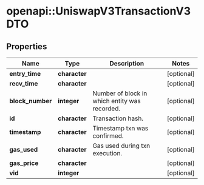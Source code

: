 # openapi::UniswapV3TransactionV3DTO


## Properties
Name | Type | Description | Notes
------------ | ------------- | ------------- | -------------
**entry_time** | **character** |  | [optional] 
**recv_time** | **character** |  | [optional] 
**block_number** | **integer** | Number of block in which entity was recorded. | [optional] 
**id** | **character** | Transaction hash. | [optional] 
**timestamp** | **character** | Timestamp txn was confirmed. | [optional] 
**gas_used** | **character** | Gas used during txn execution. | [optional] 
**gas_price** | **character** |  | [optional] 
**vid** | **integer** |  | [optional] 


